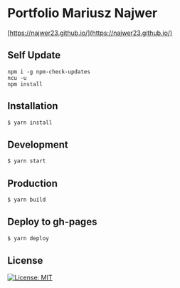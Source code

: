 
# Portfolio Mariusz Najwer
[https://najwer23.github.io/](https://najwer23.github.io/)

## Self Update
```
npm i -g npm-check-updates
ncu -u
npm install
```

## Installation
```sh
$ yarn install
```

## Development
```sh
$ yarn start
```

## Production
```sh
$ yarn build
```

## Deploy to gh-pages
```sh
$ yarn deploy
```

## License
[![License: MIT](https://img.shields.io/badge/License-MIT-yellow.svg)](https://opensource.org/licenses/MIT)
